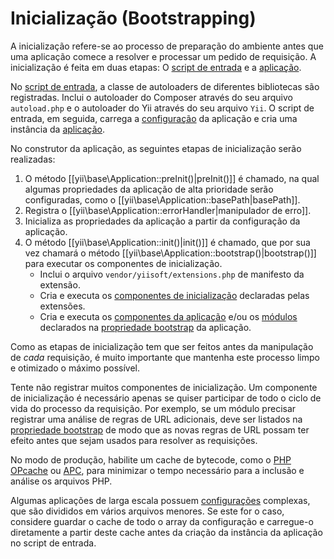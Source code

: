 Inicialização (Bootstrapping)
=============================

A inicialização refere-se ao processo de preparação do ambiente antes que uma 
aplicação comece a resolver e processar um pedido de requisição. A inicialização 
é feita em duas etapas:
O [script de entrada](structure-entry-scripts.md) e a 
[aplicação](structure-applications.md).

No [script de entrada](structure-entry-scripts.md), a classe de autoloaders de 
diferentes bibliotecas são registradas. Inclui o autoloader do Composer através 
do seu arquivo `autoload.php` e o autoloader do Yii através do seu arquivo `Yii`. 
O script de entrada, em seguida, carrega a [configuração](concept-configurations.md) 
da aplicação e cria uma instância da [aplicação](structure-applications.md).

No construtor da aplicação, as seguintes etapas de inicialização serão realizadas:

1. O método [[yii\base\Application::preInit()|preInit()]] é chamado, na qual 
   algumas propriedades da aplicação de alta prioridade serão configuradas, como 
   o [[yii\base\Application::basePath|basePath]].
2. Registra o [[yii\base\Application::errorHandler|manipulador de erro]].
3. Inicializa as propriedades da aplicação a partir da configuração da aplicação.
4. O método [[yii\base\Application::init()|init()]] é chamado, que por sua vez 
   chamará o método [[yii\base\Application::bootstrap()|bootstrap()]] para executar 
   os componentes de inicialização.
   - Inclui o arquivo `vendor/yiisoft/extensions.php` de manifesto da extensão.
   - Cria e executa os [componentes de inicialização](structure-extensions.md#bootstrapping-classes) 
     declaradas pelas extensões.
   - Cria e executa os [componentes da aplicação](structure-application-components.md) 
     e/ou os [módulos](structure-modules.md) declarados na 
     [propriedade bootstrap](structure-applications.md#bootstrap) da aplicação.

Como as etapas de inicialização tem que ser feitos antes da manipulação de *cada* 
requisição, é muito importante que mantenha este processo limpo e otimizado o 
máximo possível.

Tente não registrar muitos componentes de inicialização. Um componente de 
inicialização é necessário apenas se quiser participar de todo o ciclo de vida 
do processo da requisição. Por exemplo, se um módulo precisar registrar uma 
análise de regras de URL adicionais, deve ser listados na 
[propriedade bootstrap](structure-applications.md#bootstrap) de modo que as novas 
regras de URL possam ter efeito antes que sejam usados para resolver as requisições.

No modo de produção, habilite um cache de bytecode, como o [PHP OPcache] ou [APC], 
para minimizar o tempo necessário para a inclusão e análise os arquivos PHP.

[PHP OPcache]: https://secure.php.net/manual/en/intro.opcache.php
[APC]: https://secure.php.net/manual/en/book.apc.php

Algumas aplicações de larga escala possuem [configurações](concept-configurations.md) 
complexas, que são divididos em vários arquivos menores. Se este for o caso, 
considere guardar o cache de todo o array da configuração e carregue-o 
diretamente a partir deste cache antes da criação da instância da aplicação no 
script de entrada.

